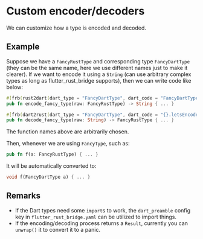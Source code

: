 # Custom encoder/decoders

We can customize how a type is encoded and decoded.

## Example

Suppose we have a `FancyRustType` and corresponding type `FancyDartType`
(they can be the same name, here we use different names just to make it clearer).
If we want to encode it using a `String` (can use arbitrary complex types as long as flutter_rust_bridge supports),
then we can write code like below:

```rust
#[frb(rust2dart(dart_type = "FancyDartType", dart_code = "FancyDartType.letsParseIt({})"))]
pub fn encode_fancy_type(raw: FancyRustType) -> String { ... }

#[frb(dart2rust(dart_type = "FancyDartType", dart_code = "{}.letsEncodeIt()"))]
pub fn decode_fancy_type(raw: String) -> FancyRustType { ... }
```

The function names above are arbitrarily chosen.

Then, whenever we are using `FancyType`, such as:

```rust
pub fn f(a: FancyRustType) { ... }
```

It will be automatically converted to:

```dart
void f(FancyDartType a) { ... }
```

## Remarks

* If the Dart types need some `import`s to work, the `dart_preamble` config key in `flutter_rust_bridge.yaml` can be utilized to import things.
* If the encoding/decoding process returns a `Result`, currently you can `unwrap()` it to convert it to a panic.
